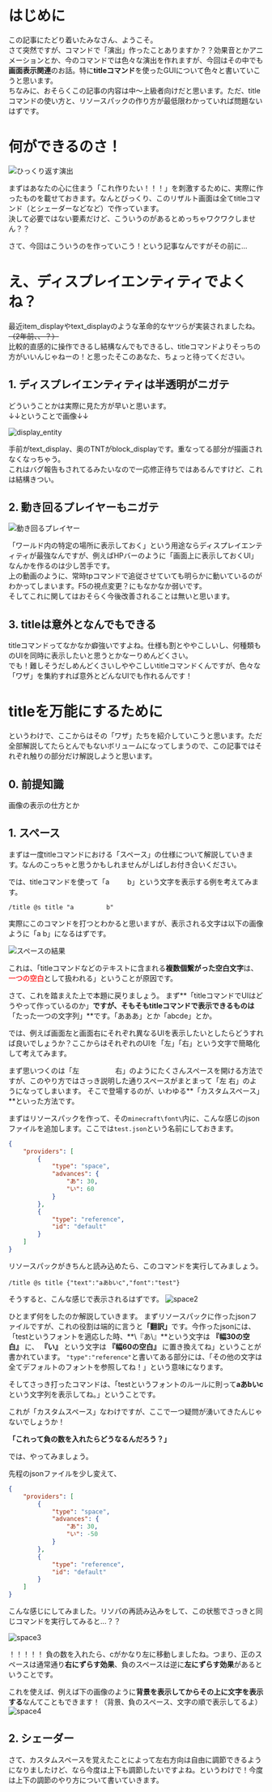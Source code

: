 # はじめに

この記事にたどり着いたみなさん、ようこそ。\
さて突然ですが、コマンドで「演出」作ったことありますか？？効果音とかアニメーションとか、今のコマンドでは色々な演出を作れますが、今回はその中でも**画面表示関連**のお話。特に**titleコマンド**を使ったGUIについて色々と書いていこうと思います。\
ちなみに、おそらくこの記事の内容は中～上級者向けだと思います。ただ、titleコマンドの使い方と、リソースパックの作り方が最低限わかっていれば問題ないはずです。

# 何ができるのさ！

![ひっくり返す演出](reversi_gif.gif)

まずはあなたの心に住まう「これ作りたい！！！」を刺激するために、実際に作ったものを載せておきます。なんとびっくり、このリザルト画面は全てtitleコマンド（とシェーダーなどなど）で作っています。\
決して必要ではない要素だけど、こういうのがあるとめっちゃワクワクしません？？

さて、今回はこういうのを作っていこう！という記事なんですがその前に...

# え、ディスプレイエンティティでよくね？
最近item_displayやtext_displayのような革命的なヤツらが実装されましたね。~~（2年前、、？）~~\
比較的直感的に操作できるし結構なんでもできるし、titleコマンドよりそっちの方がいいんじゃねーの！と思ったそこのあなた、ちょっと待ってください。

## 1. ディスプレイエンティティは半透明がニガテ
どういうことかは実際に見た方が早いと思います。\
↓↓ということで画像↓↓

![display_entity](displayentity.png)

手前がtext_display、奥のTNTがblock_displayです。重なってる部分が描画されなくなっちゃう。\
これはバグ報告もされてるみたいなので一応修正待ちではあるんですけど、これは結構きつい。

## 2. 動き回るプレイヤーもニガテ

![動き回るプレイヤー](textdisplay.gif)

「ワールド内の特定の場所に表示しておく」という用途ならディスプレイエンティティが最強なんですが、例えばHPバーのように「画面上に表示しておくUI」なんかを作るのは少し苦手です。\
上の動画のように、常時tpコマンドで追従させていても明らかに動いているのがわかってしまいます。F5の視点変更？にもなかなか弱いです。\
そしてこれに関してはおそらく今後改善されることは無いと思います。

## 3. titleは意外となんでもできる
titleコマンドってなかなか癖強いですよね。仕様も割とややこしいし、何種類ものUIを同時に表示したいと思うとかなーりめんどくさい。\
でも！難しそうだしめんどくさいしややこしいtitleコマンドくんですが、色々な「ワザ」を集約すれば意外とどんなUIでも作れるんです！

# titleを万能にするために
というわけで、ここからはその「ワザ」たちを紹介していこうと思います。ただ全部解説してたらとんでもないボリュームになってしまうので、この記事ではそれぞれ触りの部分だけ解説しようと思います。

## 0. 前提知識
画像の表示の仕方とか

## 1. スペース
まずは一度titleコマンドにおける「スペース」の仕様について解説していきます。なんのこっちゃと思うかもしれませんがしばしお付き合いください。

では、titleコマンドを使って「a&nbsp;&nbsp;&nbsp;&nbsp;&nbsp;&nbsp;&nbsp;&nbsp;&nbsp;b」という文字を表示する例を考えてみます。
```mcfunction:test
/title @s title "a         b"
```
実際にこのコマンドを打つとわかると思いますが、表示される文字は以下の画像ように「a b」になるはずです。

![スペースの結果](space1.png)

これは、「titleコマンドなどのテキストに含まれる**複数個繋がった空白文字**は、<span style="color:#FF3333">**一つの空白**</span>として扱われる」ということが原因です。

さて、これを踏まえた上で本題に戻りましょう。
まず**「titleコマンドでUIはどうやって作っているのか」**ですが、そもそもtitleコマンドで表示できるものは**「たった一つの文字列」**です。「あああ」とか「abcde」とか。

では、例えば画面左と画面右にそれぞれ異なるUIを表示したいとしたらどうすれば良いでしょうか？ここからはそれぞれのUIを「左」「右」という文字で簡略化して考えてみます。

まず思いつくのは「左&nbsp;&nbsp;&nbsp;&nbsp;&nbsp;&nbsp;&nbsp;&nbsp;&nbsp;&nbsp;&nbsp;&nbsp;&nbsp;&nbsp;&nbsp;&nbsp;&nbsp;&nbsp;右」のようにたくさんスペースを開ける方法ですが、このやり方ではさっき説明した通りスペースがまとまって「左 右」のようになってしまいます。
そこで登場するのが、いわゆる**「カスタムスペース」**といった方法です。

まずはリソースパックを作って、その`minecraft\font\`内に、こんな感じのjsonファイルを追加します。ここでは`test.json`という名前にしておきます。
```json
{
    "providers": [
        {
            "type": "space",
            "advances": {
                "あ": 30,
                "い": 60
            }
        },
        {
            "type": "reference",
            "id": "default"
        }
    ]
}
```

リソースパックがきちんと読み込めたら、このコマンドを実行してみましょう。
```mcfunction
/title @s title {"text":"aあbいc","font":"test"}
```
そうすると、こんな感じで表示されるはずです。
![space2](space2.png)

ひとまず何をしたのか解説していきます。
まずリソースパックに作ったjsonファイルですが、これの役割は端的に言うと<strong>「翻訳」</strong>です。今作ったjsonには、「testというフォントを適応した時、**\『あ\』**という文字は
**『幅30の空白』**
に、
**『い』**
という文字は
**『幅60の空白』**
に置き換えてね」ということが書かれています。
`"type":"reference"`と書いてある部分には、「その他の文字は全てデフォルトのフォントを参照してね！」という意味になります。

そしてさっき打ったコマンドは、「testというフォントのルールに則って**aあbいc**という文字列を表示してね。」ということです。

これが「カスタムスペース」なわけですが、ここで一つ疑問が湧いてきたんじゃないでしょうか！

**「これって負の数を入れたらどうなるんだろう？」**

では、やってみましょう。

先程のjsonファイルを少し変えて、
```json
{
    "providers": [
        {
            "type": "space",
            "advances": {
                "あ": 30,
                "い": -50
            }
        },
        {
            "type": "reference",
            "id": "default"
        }
    ]
}
```
こんな感じにしてみました。リソパの再読み込みをして、この状態でさっきと同じコマンドを実行してみると...？？

![space3](space3.png)

！！！！！
負の数を入れたら、cがかなり左に移動しましたね。つまり、正のスペースは通常通り**右にずらす効果**、負のスペースは逆に**左にずらす効果**があるということです。

これを使えば、例えば下の画像のように**背景を表示してからその上に文字を表示する**なんてこともできます！（背景、負のスペース、文字の順で表示してるよ）
![space4](space4.png)

## 2. シェーダー
さて、カスタムスペースを覚えたことによって左右方向は自由に調節できるようになりましたけど、なら今度は上下も調節したいですよね。というわけで！今度は上下の調節のやり方について書いていきます。



